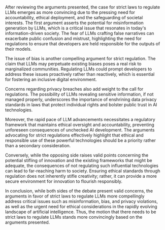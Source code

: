 After reviewing the arguments presented, the case for strict laws to regulate LLMs emerges as more convincing due to the pressing need for accountability, ethical deployment, and the safeguarding of societal interests. The first argument asserts the potential for misinformation generation by LLMs, which is a critical issue that resonates in today's information-driven society. The fear of LLMs crafting false narratives can exacerbate public confusion and mistrust, highlighting the need for regulations to ensure that developers are held responsible for the outputs of their models.

The issue of bias is another compelling argument for strict regulation. The claim that LLMs may perpetuate existing biases poses a real risk to marginalized communities. Regulating LLMs could prompt developers to address these issues proactively rather than reactively, which is essential for fostering an inclusive digital environment. 

Concerns regarding privacy breaches also add weight to the call for regulations. The possibility of LLMs revealing sensitive information, if not managed properly, underscores the importance of enshrining data privacy standards in laws that protect individual rights and bolster public trust in AI technologies. 

Moreover, the rapid pace of LLM advancements necessitates a regulatory framework that maintains ethical oversight and accountability, preventing unforeseen consequences of unchecked AI development. The arguments advocating for strict regulations effectively highlight that ethical and responsible use of these powerful technologies should be a priority rather than a secondary consideration.

Conversely, while the opposing side raises valid points concerning the potential stifling of innovation and the existing frameworks that might be adequate, the consequences of not regulating such influential technologies can lead to far-reaching harm to society. Ensuring ethical standards through regulation does not inherently stifle creativity; rather, it can provide a more secure environment for innovation to flourish responsibly.

In conclusion, while both sides of the debate present valid concerns, the arguments in favor of strict laws to regulate LLMs more compellingly address critical issues such as misinformation, bias, and privacy violations, as well as the urgent need for ethical considerations in the rapidly evolving landscape of artificial intelligence. Thus, the motion that there needs to be strict laws to regulate LLMs stands more convincingly based on the arguments presented.